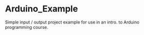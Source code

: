 # Arduino_Example
Simple input / output project example for use in an intro. to Arduino programming course. 
